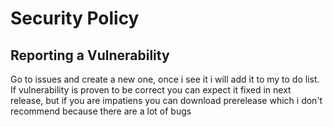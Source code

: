 # Security Policy

## Reporting a Vulnerability

Go to issues and create a new one, once i see it i will add it to my to do list.<br>
If vulnerability is proven to be correct you can expect it fixed in next release, but if you are impatiens you can download prerelease which i don't recommend because there are a lot of bugs
